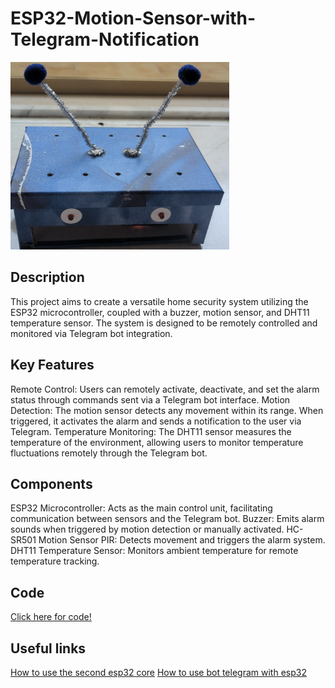 # ESP32-Motion-Sensor-with-Telegram-Notification

<img src="images/Motion_sensor_smart.png" alt="Motion sensor smart" style="width:350px;height:300px;">

## Description

This project aims to create a versatile home security system utilizing the ESP32 microcontroller, coupled with a buzzer, motion sensor, and DHT11 temperature sensor. The system is designed to be remotely controlled and monitored via Telegram bot integration.

## Key Features

Remote Control: Users can remotely activate, deactivate, and set the alarm status through commands sent via a Telegram bot interface.
Motion Detection: The motion sensor detects any movement within its range. When triggered, it activates the alarm and sends a notification to the user via Telegram.
Temperature Monitoring: The DHT11 sensor measures the temperature of the environment, allowing users to monitor temperature fluctuations remotely through the Telegram bot.

## Components

ESP32 Microcontroller: Acts as the main control unit, facilitating communication between sensors and the Telegram bot.
Buzzer: Emits alarm sounds when triggered by motion detection or manually activated.
HC-SR501 Motion Sensor PIR: Detects movement and triggers the alarm system.
DHT11 Temperature Sensor: Monitors ambient temperature for remote temperature tracking.

## Code

[Click here for code!](Code.ino)

## Useful links

[How to use the second esp32 core](https://www.circuitstate.com/tutorials/how-to-write-parallel-multitasking-applications-for-esp32-using-freertos-arduino/)
[How to use bot telegram with esp32](https://www.youtube.com/watch?v=TOxzQSdivVI)

